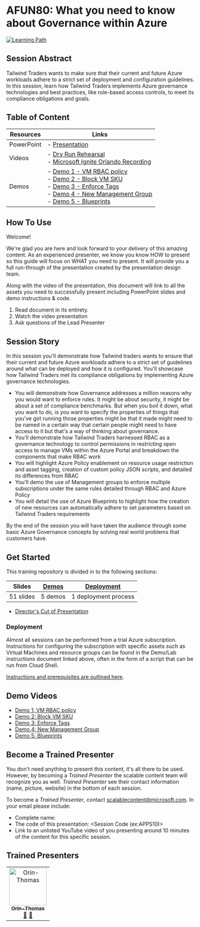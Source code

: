 # AFUN80: What you need to know about Governance within Azure

 [![Learning Path](https://img.shields.io/badge/Learning%20Path-AFUN-fe5e00?logo=microsoft)](https://github.com/microsoft/ignite-learning-paths-training-afun)

## Session Abstract

Tailwind Traders wants to make sure that their current and future Azure workloads adhere to a strict set of deployment and configuration guidelines. In this session, learn how Tailwind Traders implements Azure governance technologies and best practices, like role-based access controls, to meet its compliance obligations and goals.


## Table of Content

| Resources         | Links                            |
|-------------------|----------------------------------|
| PowerPoint        | - [Presentation](presentations.md) |
| Videos            | - [Dry Run Rehearsal](https://globaleventcdn.blob.core.windows.net/assets/afun/afun80/AFUN80%20Governance%20Azure%20-%20Fundamentals.mp4) <br/>- [Microsoft Ignite Orlando Recording](https://globaleventcdn.blob.core.windows.net/assets/afun/afun80/AFUN_80_IGNITE.mp4) |
| Demos             | - [Demo 1 - VM RBAC policy](https://github.com/microsoft/ignite-learning-paths-training-afun/blob/master/afun80/demos.md#demo-1---vm-rbac) <br/>- [Demo 2 - Block VM SKU](https://github.com/microsoft/ignite-learning-paths-training-afun/blob/master/afun80/demos.md#demo-2---block-vm-by-sku) <br/>- [Demo 3 - Enforce Tags](https://github.com/microsoft/ignite-learning-paths-training-afun/blob/master/afun80/demos.md#demo-3---enforce-tags-through-policy) <br/>- [Demo 4 - New Management Group](https://github.com/microsoft/ignite-learning-paths-training-afun/blob/master/afun80/demos.md#demo-4---management-groups) <br/>- [Demo 5 - Blueprints](https://github.com/microsoft/ignite-learning-paths-training-afun/blob/master/afun80/demos.md#demo-5---azure-blueprints)

## How To Use

Welcome! 

We're glad you are here and look forward to your delivery of this amazing content. As an experienced presenter, we know you know HOW to present so this guide will focus on WHAT you need to present. It will provide you a full run-through of the presentation created by the presentation design team. 

Along with the video of the presentation, this document will link to all the assets you need to successfully present including PowerPoint slides and demo instructions &
code.

1.  Read document in its entirety.
2.  Watch the video presentation
3.  Ask questions of the Lead Presenter


## Session Story

In this session you’ll demonstrate how Tailwind traders wants to ensure that their current and future Azure workloads adhere to a strict set of guidelines around what can be deployed and how it is configured. You'll showcase how Tailwind Traders met its compliance obligations by implementing Azure governance technologies.

- You will demonstrate how Governance addresses a million reasons why you would want to enforce rules.  It might be about security, it might be about a set of compliance benchmarks. But when you boil it down, what you want to do, is you want to specify the properties of things that you've got running those properties might be that it made might need to be named in a certain way that certain people might need to have access to it but that's a way of thinking about governance.
- You’ll demonstrate how Tailwind Traders harnessed RBAC as a governance technology to control permissions in restricting open access to manage VMs within the Azure Portal and breakdown the components that make RBAC work
- You will highlight Azure Policy enablement on resource usage restriction and asset tagging, creation of custom policy JSON scripts, and detailed its differences from RBAC
- You’ll demo the use of Management groups to enforce multiple subscriptions under the same rules detailed through RBAC and Azure Policy
- You will detail the use of Azure Blueprints to highlight how the creation of new resources can automatically adhere to set parameters based on Tailwind Traders requirements

 
By the end of the session you will have taken the audience through some basic Azure Governance concepts by solving real world problems that customers have. 


## Get Started

This training repository is divided in to the following sections:

| **Slides** | [Demos](demos.md) | [Deployment](deployment.md) | 
|-------------------|---------------------------|--------------------------------------
| 51 slides  | 5 demos  | 1 deployment process

- [Director's Cut of Presentation](https://globaleventcdn.blob.core.windows.net/assets/afun/afun80/FUN80%20Directors%20Cut.mp4)


### Deployment

Almost all sessions can be performed from a trial Azure subscription. Instructions for configuring the subscription with specific assets such as Virtual Machines and resource groups can be found in the Demo/Lab instructions document linked above, often in the form of a script that can be run from Cloud Shell. 

[Instructions and prerequisites are outlined here](deployment.md). 


## Demo Videos

- [Demo 1: VM RBAC policy](https://globaleventcdn.blob.core.windows.net/assets/afun/afun80/1%20VM%20RBAC.mp4)
- [Demo 2: Block VM SKU](https://globaleventcdn.blob.core.windows.net/assets/afun/afun80/2%20POLICY%20BLOCK%20VM%20SKU.mp4)
- [Demo 3: Enforce Tags](https://globaleventcdn.blob.core.windows.net/assets/afun/afun80/3%20Enforce%20Tags.mp4)
- [Demo 4: New Management Group](https://globaleventcdn.blob.core.windows.net/assets/afun/afun80/4%20New%20Management%20Group%20Final.mp4)
- [Demo 5: Blueprints](https://globaleventcdn.blob.core.windows.net/assets/afun/afun80/5%20Blueprints%20Demo.mp4)


## Become a Trained Presenter

You don't need anything to present this content, it's all there to be used. However, by becoming a *Trained Presenter* the scalable content team will recognize you as well. *Trained Presenter* see their contact information (name, picture, website) in the bottom of each session.  
 
To become a *Trained Presenter*, contact [scalablecontent@microsoft.com](mailto:scalablecontent@microsoft.com). In your email please include:

- Complete name:
- The code of this presentation: \<Session Code (ex:APPS10)\>
- Link to an unlisted YouTube video of you presenting around 10 minutes of the content for this specific session.


## Trained Presenters

<!-- ALL-CONTRIBUTORS-LIST:START - Do not remove or modify this section -->
<!-- prettier-ignore -->

<table>
<tr>
    <td align="center"><a href="http://orinthomas.com">
        <img src="https://avatars1.githubusercontent.com/u/44561273?s=460&v=4" width="100px;" alt="Orin-Thomas"/><br />
        <sub><b>Orin-Thomas</b></sub></a><br />
            <a href="https://github.com/microsoft/ignite-learning-paths-training-afun/commits?author=Orin-Thomas" title="talk">📢</a>
            <a href="https://github.com/microsoft/ignite-learning-paths-training-afun/commits?author=Orin-Thomas" title="Documentation">📖</a> 
    </td>
</tr></table>

<!-- ALL-CONTRIBUTORS-LIST:END -->